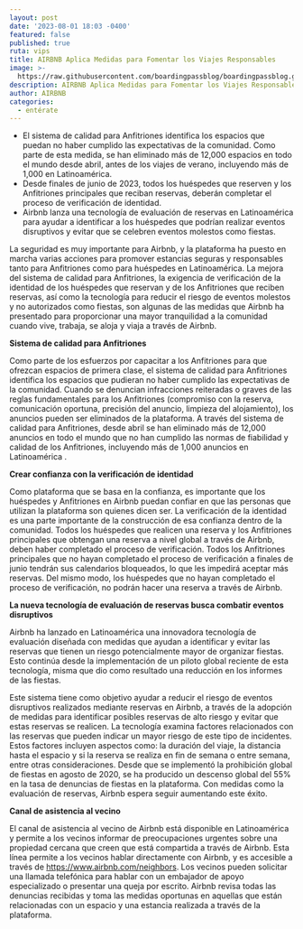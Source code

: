 ```yaml
---
layout: post
date: '2023-08-01 18:03 -0400'
featured: false
published: true
ruta: vips
title: AIRBNB Aplica Medidas para Fomentar los Viajes Responsables
image: >-
  https://raw.githubusercontent.com/boardingpassblog/boardingpassblog.github.io/main/assets/images/Habitacion-AIRBNB.jpg
description: AIRBNB Aplica Medidas para Fomentar los Viajes Responsables
author: AIRBNB
categories:
  - entérate
---
```

- El sistema de calidad para Anfitriones identifica los espacios que puedan no haber cumplido las expectativas de la comunidad. Como parte de esta medida, se han eliminado más de 12,000 espacios en todo el mundo desde abril, antes de los viajes de verano, incluyendo más de 1,000 en Latinoamérica.
- Desde finales de junio de 2023, todos los huéspedes que reserven y los Anfitriones principales que reciban reservas, deberán completar el proceso de verificación de identidad.
- Airbnb lanza una tecnología de evaluación de reservas en Latinoamérica para ayudar a identificar a los huéspedes que podrían realizar eventos disruptivos y evitar que se celebren eventos molestos como fiestas.

La seguridad es muy importante para Airbnb, y la plataforma ha puesto en marcha varias acciones para promover estancias seguras y responsables tanto para Anfitriones como para  huéspedes en Latinoamérica. La mejora del sistema de calidad para Anfitriones, la exigencia de verificación de la identidad de los huéspedes que reservan y de los Anfitriones que reciben reservas, así como la tecnología para reducir el riesgo de eventos molestos y no autorizados como fiestas, son algunas de las medidas que Airbnb ha presentado para proporcionar una mayor tranquilidad a la comunidad cuando vive, trabaja, se aloja y viaja a través de Airbnb.

**Sistema de calidad para Anfitriones**

Como parte de los esfuerzos por capacitar a los Anfitriones para que ofrezcan espacios de primera clase, el sistema de calidad para Anfitriones identifica los espacios que pudieran no haber cumplido las expectativas de la comunidad. Cuando se denuncian infracciones reiteradas o graves de las reglas fundamentales para los Anfitriones (compromiso con la reserva, comunicación oportuna, precisión del anuncio, limpieza del alojamiento), los anuncios pueden ser eliminados de la plataforma. A través del sistema de calidad para Anfitriones, desde abril se han eliminado más de 12,000 anuncios en todo el mundo que no han cumplido las normas de fiabilidad y calidad de los Anfitriones, incluyendo más de 1,000 anuncios en Latinoamérica .

**Crear confianza con la verificación de identidad**

Como plataforma que se basa en la confianza, es importante que los huéspedes y Anfitriones en Airbnb puedan confiar en que las personas que utilizan la plataforma son quienes dicen ser. La verificación de la identidad es una parte importante de la construcción de esa confianza dentro de la comunidad. Todos los huéspedes que realicen una reserva y los Anfitriones principales que obtengan una reserva a nivel global a través de Airbnb, deben haber completado el proceso de verificación. Todos los Anfitriones principales que no hayan completado el proceso de verificación a finales de junio tendrán sus calendarios bloqueados, lo que les impedirá aceptar más reservas. Del mismo modo, los huéspedes que no hayan completado el proceso de verificación, no podrán hacer una reserva a través de Airbnb.

**La nueva tecnología de evaluación de reservas busca combatir eventos disruptivos**

Airbnb ha lanzado en Latinoamérica una innovadora tecnología de evaluación diseñada con medidas que ayudan a identificar y evitar las reservas que tienen un riesgo potencialmente mayor de organizar fiestas. Esto continúa desde la implementación de un piloto global reciente de esta tecnología, misma que dio como resultado una reducción en los informes de las fiestas.

Este sistema tiene como objetivo ayudar a reducir el riesgo de eventos disruptivos realizados mediante reservas en Airbnb, a través de la adopción de medidas para identificar posibles reservas de alto riesgo y evitar que estas reservas se realicen. La tecnología examina factores relacionados con las reservas que pueden indicar un mayor riesgo de este tipo de incidentes. Estos factores incluyen aspectos como: la duración del viaje, la distancia hasta el espacio y si la reserva se realiza en fin de semana o entre semana, entre otras consideraciones. Desde que se implementó la prohibición global de fiestas en agosto de 2020, se ha producido un descenso global del 55% en la tasa de denuncias de fiestas en la plataforma. Con medidas como la evaluación de reservas, Airbnb espera seguir aumentando este éxito.

**Canal de asistencia al vecino**

El canal de asistencia al vecino de Airbnb está disponible en Latinoamérica y permite a los vecinos informar de preocupaciones urgentes sobre una propiedad cercana que creen que está compartida a través de Airbnb. Esta línea permite a los vecinos hablar directamente con Airbnb, y es accesible a través de https://www.airbnb.com/neighbors. Los vecinos pueden solicitar una llamada telefónica para hablar con un embajador de apoyo especializado o presentar una queja por escrito. Airbnb revisa todas las denuncias recibidas y toma las medidas oportunas en aquellas que están relacionadas con un espacio y una estancia realizada a través de la plataforma.